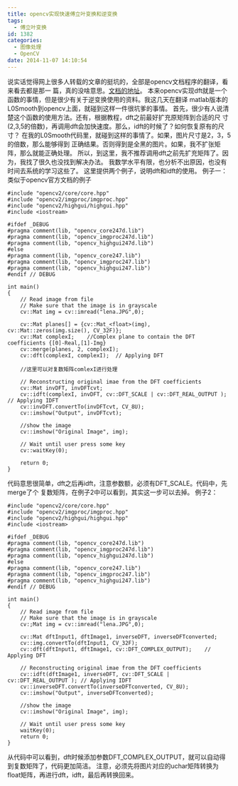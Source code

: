 ```yaml
---
title: opencv实现快速傅立叶变换和逆变换
tags:
  - 傅立叶变换
id: 1382
categories:
  - 图像处理
  - OpenCV
date: 2014-11-07 14:10:54
---
```


说实话觉得网上很多人转载的文章的挺坑的，全部是opencv文档程序的翻译，看来看去都是那一
篇，真的没啥意思。[文档的地址](http://www.opencv.org.cn/opencvdoc/2.3.2/html/doc/tutorials/core/discrete_fourier_transform/discrete_fourier_transform.html)。
本来opencv实现dft就是一个函数的事情，但是很少有关于逆变换使用的资料。我这几天在翻译
matlab版本的L0Smooth到opencv上面，就碰到这样一件很坑爹的事情。
首先，很少有人说清楚这个函数的使用方法。还有，根据教程，dft之前最好扩充原矩阵到合适的尺
寸(2,3,5的倍数)，再调用dft会加快速度。那么，idft的时候了？如何恢复原有的尺寸？
在我的L0Smooth代码里，就碰到这样的事情了。如果，图片尺寸是2，3，5的倍数，那么能够得到
正确结果。否则得到是全黑的图片。如果，我不扩张矩阵，那么就能正确处理。
所以，到这里，我不推荐调用dft之前先扩充矩阵了。因为，我找了很久也没找到解决办法。
我数学水平有限，也分析不出原因，也没有时间去系统的学习这些了。
这里提供两个例子，说明dft和idft的使用。
例子一：类似于opencv官方文档的例子
``` stylus
#include "opencv2/core/core.hpp"
#include "opencv2/imgproc/imgproc.hpp"
#include "opencv2/highgui/highgui.hpp"
#include <iostream>

#ifdef _DEBUG
#pragma comment(lib, "opencv_core247d.lib")
#pragma comment(lib, "opencv_imgproc247d.lib")
#pragma comment(lib, "opencv_highgui247d.lib")
#else
#pragma comment(lib, "opencv_core247.lib")
#pragma comment(lib, "opencv_imgproc247.lib")
#pragma comment(lib, "opencv_highgui247.lib")
#endif // DEBUG

int main()
{
    // Read image from file
    // Make sure that the image is in grayscale
    cv::Mat img = cv::imread("lena.JPG",0);

    cv::Mat planes[] = {cv::Mat_<float>(img), cv::Mat::zeros(img.size(), CV_32F)};
    cv::Mat complexI;    //Complex plane to contain the DFT coefficients {[0]-Real,[1]-Img}
    cv::merge(planes, 2, complexI);
    cv::dft(complexI, complexI);  // Applying DFT

    //这里可以对复数矩阵comlexI进行处理

    // Reconstructing original imae from the DFT coefficients
    cv::Mat invDFT, invDFTcvt;
    cv::idft(complexI, invDFT, cv::DFT_SCALE | cv::DFT_REAL_OUTPUT ); // Applying IDFT
    cv::invDFT.convertTo(invDFTcvt, CV_8U); 
    cv::imshow("Output", invDFTcvt);

    //show the image
    cv::imshow("Original Image", img);

    // Wait until user press some key
    cv::waitKey(0);

    return 0;
}
```
代码意思很简单，dft之后再idft，注意参数额，必须有DFT_SCALE。代码中，先merge了个
复数矩阵，在例子2中可以看到，其实这一步可以去掉。
例子2：
``` stylus
#include "opencv2/core/core.hpp"
#include "opencv2/imgproc/imgproc.hpp"
#include "opencv2/highgui/highgui.hpp"
#include <iostream>

#ifdef _DEBUG
#pragma comment(lib, "opencv_core247d.lib")
#pragma comment(lib, "opencv_imgproc247d.lib")
#pragma comment(lib, "opencv_highgui247d.lib")
#else
#pragma comment(lib, "opencv_core247.lib")
#pragma comment(lib, "opencv_imgproc247.lib")
#pragma comment(lib, "opencv_highgui247.lib")
#endif // DEBUG

int main()
{
    // Read image from file
    // Make sure that the image is in grayscale
    cv:;Mat img = cv::imread("lena.JPG",0);

    cv::Mat dftInput1, dftImage1, inverseDFT, inverseDFTconverted;
    cv::img.convertTo(dftInput1, CV_32F);
    cv::dft(dftInput1, dftImage1, cv::DFT_COMPLEX_OUTPUT);    // Applying DFT

    // Reconstructing original imae from the DFT coefficients
    cv::idft(dftImage1, inverseDFT, cv::DFT_SCALE | cv::DFT_REAL_OUTPUT ); // Applying IDFT
    cv::inverseDFT.convertTo(inverseDFTconverted, CV_8U);
    cv::imshow("Output", inverseDFTconverted);

    //show the image
    cv::imshow("Original Image", img);

    // Wait until user press some key
    waitKey(0);
    return 0;
}
```
从代码中可以看到，dft时候添加参数DFT_COMPLEX_OUTPUT，就可以自动得到复数矩阵了，代码更加简洁。
注意，必须先将图片对应的uchar矩阵转换为float矩阵，再进行dft，idft，最后再转换回来。